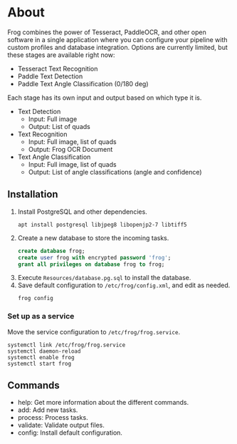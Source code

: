# About
Frog combines the power of Tesseract, PaddleOCR, and other open software in a single application where you can 
configure your pipeline with custom profiles and database integration. Options are currently limited, but these 
stages are available right now:
 - Tesseract Text Recognition
 - Paddle Text Detection
 - Paddle Text Angle Classification (0/180 deg)

Each stage has its own input and output based on which type it is.
- Text Detection
   - Input: Full image
   - Output: List of quads
- Text Recognition
  - Input: Full image, list of quads
  - Output: Frog OCR Document
- Text Angle Classification
  - Input: Full image, list of quads
  - Output: List of angle classifications (angle and confidence)

## Installation
1. Install PostgreSQL and other dependencies.
    ```shell
    apt install postgresql libjpeg8 libopenjp2-7 libtiff5
    ```
2. Create a new database to store the incoming tasks.
   ```sql
   create database frog;
   create user frog with encrypted password 'frog';
   grant all privileges on database frog to frog;
   ```
3. Execute `Resources/database.pg.sql` to install the database.
4. Save default configuration to `/etc/frog/config.xml`, and edit as needed.
   ```shell
   frog config
   ```

### Set up as a service
Move the service configuration to `/etc/frog/frog.service`.
```shell
systemctl link /etc/frog/frog.service
systemctl daemon-reload
systemctl enable frog
systemctl start frog
```

## Commands
- help: Get more information about the different commands.
- add: Add new tasks.
- process: Process tasks.
- validate: Validate output files.
- config: Install default configuration.
